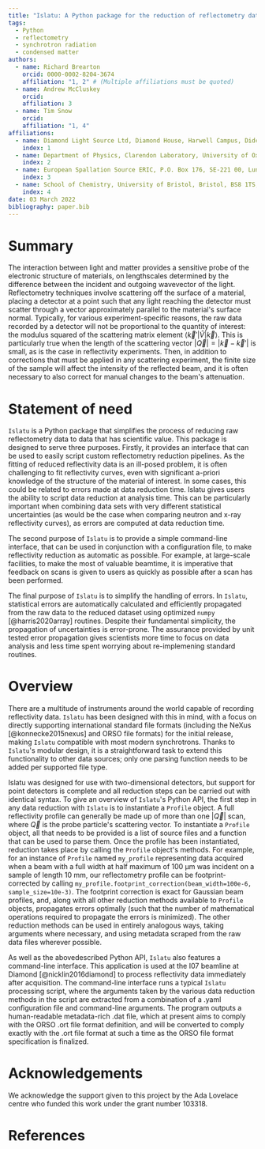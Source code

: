```yaml
---
title: "Islatu: A Python package for the reduction of reflectometry data"
tags:
  - Python
  - reflectometry
  - synchrotron radiation
  - condensed matter
authors:
  - name: Richard Brearton
    orcid: 0000-0002-8204-3674
    affiliation: "1, 2" # (Multiple affiliations must be quoted)
  - name: Andrew McCluskey
    orcid:
    affiliation: 3
  - name: Tim Snow
    orcid:
    affiliation: "1, 4"
affiliations:
  - name: Diamond Light Source Ltd, Diamond House, Harwell Campus, Didcot, Oxfordshire, OX11 0DE, United Kingdom
    index: 1
  - name: Department of Physics, Clarendon Laboratory, University of Oxford, Oxford, Oxfordshire, OX1 3PU, United Kingdom
    index: 2
  - name: European Spallation Source ERIC, P.O. Box 176, SE-221 00, Lund, Sweden
    index: 3
  - name: School of Chemistry, University of Bristol, Bristol, BS8 1TS, UK
    index: 4
date: 03 March 2022
bibliography: paper.bib
---
```


# Summary

The interaction between light and matter provides a sensitive probe of the
electronic structure of materials, on lengthscales determined by the difference
between the incident and outgoing wavevector of the light. Reflectometry
techniques involve scattering off the surface of a material, placing a detector
at a point such that any light reaching the detector must scatter through a
vector approximately parallel to the material's surface normal. Typically, for
various experiment-specific reasons, the raw data recorded by a detector will
not be proportional to the quantity of interest: the modulus squared of the
scattering matrix element
${\langle \vec{k}'\rvert}\hat{V}\lvert \vec{k} \rangle$. This is particularly
true when the length of the scattering vector
$|\vec{Q}| = |\vec{k} - \vec{k}'|$
is small, as is the case in reflectivity experiments. Then, in addition to
corrections that must be applied in any scattering experiment, the finite
size of the sample will affect the intensity of the
reflected beam, and it is often necessary to also correct for manual changes
to the beam's attenuation.

# Statement of need

`Islatu` is a Python package that simplifies the process of reducing raw
reflectometry data to data that has scientific value. This package is designed
to serve three purposes. Firstly, it provides an interface that can be used to
easily script custom reflectometry reduction pipelines. As the fitting of
reduced reflectivity data is an ill-posed problem, it is often challenging to
fit reflectivity curves, even with significant a-priori knowledge of the
structure of the material of interest. In some cases, this could be related to
errors made at data reduction time. Islatu gives users the
ability to script data reduction at analysis time. This can be particularly
important when combining data sets with very different statistical uncertainties
(as would be the case when comparing neutron and x-ray reflectivity curves), as
errors are computed at data reduction time.

The second purpose of `Islatu` is to provide a simple command-line interface,
that can be used in conjunction with a configuration file, to make reflectivity
reduction as automatic as possible. For example, at large-scale facilities, to
make the most of valuable beamtime, it is imperative that feedback on scans is
given to users as quickly as possible after a scan has been performed.

The final purpose of `Islatu` is to simplify the handling of errors.
In `Islatu`, statistical errors are automatically calculated and efficiently
propagated from the raw data to the reduced dataset using optimized
`numpy` [@harris2020array] routines. Despite their fundamental simplicity,
the propagation of uncertainties is error-prone. The assurance provided by
unit tested error propagation gives scientists more time to focus on data
analysis and less time spent worrying about re-implemening standard routines.

# Overview

There are a multitude of instruments around the world capable of recording
reflectivity data. `Islatu` has been designed with this in mind, with a focus on
directly supporting international standard file formats (including the NeXus
[@konnecke2015nexus] and ORSO file formats) for the initial release,
making `Islatu` compatible with most
modern synchrotrons. Thanks to `Islatu`'s modular design, it is a
straightforward task to extend this functionality to other data sources; only
one parsing function needs to be added per supported file type.

Islatu was designed for use with two-dimensional detectors, but support for
point detectors is complete and all reduction steps can be carried out with
identical syntax. To give an overview of `Islatu`'s Python API, the first step
in any data reduction with `Islatu` is to instantiate a `Profile` object. A full
reflectivity profile can generally be made up of more than one
$|\vec{Q}|$
scan, where $\vec{Q}$ is the probe particle's
scattering vector. To instantiate a `Profile` object, all that needs to be
provided is a list of source files and a function that can be used to parse
them. Once the profile has been instantiated, reduction takes place by calling
the `Profile` object's methods. For example, for an instance of `Profile`
named `my_profile` representing data acquired when a beam with a full width at
half maximum of 100 µm was incident on a sample of length 10 mm, our
reflectometry profile can be footprint-corrected by calling
`my_profile.footprint_correction(beam_width=100e-6, sample_size=10e-3)`.
The footprint correction is
exact for Gaussian beam profiles, and, along with all other reduction methods
available to `Profile` objects, propagates errors optimally (such that the
number of mathematical operations required to propagate the errors is
minimized). The other reduction methods can be used in entirely analogous ways,
taking arguments where necessary, and using metadata scraped from the raw data
files wherever possible.

As well as the abovedescribed Python API, `Islatu` also features a command-line
interface. This application is used at the I07 beamline at Diamond
[@nicklin2016diamond]
to process reflectivity data immediately after acquisition. The command-line
interface runs a typical `Islatu` processing script, where the arguments taken
by the various data reduction methods in the script are extracted from a combination
of a .yaml configuration file and command-line arguments. The program outputs a
human-readable metadata-rich .dat file, which at present aims to comply with the
ORSO .ort file format definition, and will be converted to comply exactly with
the .ort file format at such a time as the ORSO file format specification is
finalized.

# Acknowledgements

We acknowledge the support given to this project by the Ada Lovelace centre who
funded this work under the grant number 103318.

# References

